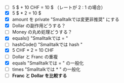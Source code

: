 - [ ] 5 $ + 10 CHF = 10 $ （レートが 2 : 1 の場合）
- [x] 5 $ * 2 = 10 $
- [x] amount を private "Smalltalkでは変更非推奨" にする
- [x] Dollar の副作用どうする？
- [ ] Money の丸め処理どうする？
- [x] equals() "Smalltalkでは = "
- [ ] hashCode() "Smalltalkでは hash "
- [x] 5 CHF * 2 = 10 CHF
- [ ] Dollar と Franc の重複
- [x] equals "Smalltalkでは = " の一般化
- [ ] times "Smalltalkでは * " の一般化
- [ ] **Franc と Dollar を比較する**
